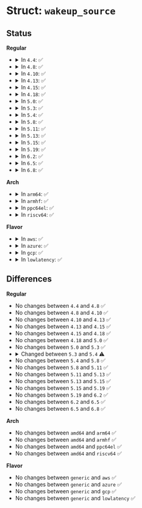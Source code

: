 # Struct: <code>wakeup_source</code>

## Status
<b>Regular</b>
<ul>
<li>
<details>
<summary>In <code>4.4</code>: ✅</summary>

```c
struct wakeup_source {
    const char *name;
    struct list_head entry;
    spinlock_t lock;
    struct wake_irq *wakeirq;
    struct timer_list timer;
    long unsigned int timer_expires;
    ktime_t total_time;
    ktime_t max_time;
    ktime_t last_time;
    ktime_t start_prevent_time;
    ktime_t prevent_sleep_time;
    long unsigned int event_count;
    long unsigned int active_count;
    long unsigned int relax_count;
    long unsigned int expire_count;
    long unsigned int wakeup_count;
    bool active;
    bool autosleep_enabled;
};
```
</details>
</li>
<li>
<details>
<summary>In <code>4.8</code>: ✅</summary>

```c
struct wakeup_source {
    const char *name;
    struct list_head entry;
    spinlock_t lock;
    struct wake_irq *wakeirq;
    struct timer_list timer;
    long unsigned int timer_expires;
    ktime_t total_time;
    ktime_t max_time;
    ktime_t last_time;
    ktime_t start_prevent_time;
    ktime_t prevent_sleep_time;
    long unsigned int event_count;
    long unsigned int active_count;
    long unsigned int relax_count;
    long unsigned int expire_count;
    long unsigned int wakeup_count;
    bool active;
    bool autosleep_enabled;
};
```
</details>
</li>
<li>
<details>
<summary>In <code>4.10</code>: ✅</summary>

```c
struct wakeup_source {
    const char *name;
    struct list_head entry;
    spinlock_t lock;
    struct wake_irq *wakeirq;
    struct timer_list timer;
    long unsigned int timer_expires;
    ktime_t total_time;
    ktime_t max_time;
    ktime_t last_time;
    ktime_t start_prevent_time;
    ktime_t prevent_sleep_time;
    long unsigned int event_count;
    long unsigned int active_count;
    long unsigned int relax_count;
    long unsigned int expire_count;
    long unsigned int wakeup_count;
    bool active;
    bool autosleep_enabled;
};
```
</details>
</li>
<li>
<details>
<summary>In <code>4.13</code>: ✅</summary>

```c
struct wakeup_source {
    const char *name;
    struct list_head entry;
    spinlock_t lock;
    struct wake_irq *wakeirq;
    struct timer_list timer;
    long unsigned int timer_expires;
    ktime_t total_time;
    ktime_t max_time;
    ktime_t last_time;
    ktime_t start_prevent_time;
    ktime_t prevent_sleep_time;
    long unsigned int event_count;
    long unsigned int active_count;
    long unsigned int relax_count;
    long unsigned int expire_count;
    long unsigned int wakeup_count;
    bool active;
    bool autosleep_enabled;
};
```
</details>
</li>
<li>
<details>
<summary>In <code>4.15</code>: ✅</summary>

```c
struct wakeup_source {
    const char *name;
    struct list_head entry;
    spinlock_t lock;
    struct wake_irq *wakeirq;
    struct timer_list timer;
    long unsigned int timer_expires;
    ktime_t total_time;
    ktime_t max_time;
    ktime_t last_time;
    ktime_t start_prevent_time;
    ktime_t prevent_sleep_time;
    long unsigned int event_count;
    long unsigned int active_count;
    long unsigned int relax_count;
    long unsigned int expire_count;
    long unsigned int wakeup_count;
    bool active;
    bool autosleep_enabled;
};
```
</details>
</li>
<li>
<details>
<summary>In <code>4.18</code>: ✅</summary>

```c
struct wakeup_source {
    const char *name;
    struct list_head entry;
    spinlock_t lock;
    struct wake_irq *wakeirq;
    struct timer_list timer;
    long unsigned int timer_expires;
    ktime_t total_time;
    ktime_t max_time;
    ktime_t last_time;
    ktime_t start_prevent_time;
    ktime_t prevent_sleep_time;
    long unsigned int event_count;
    long unsigned int active_count;
    long unsigned int relax_count;
    long unsigned int expire_count;
    long unsigned int wakeup_count;
    bool active;
    bool autosleep_enabled;
};
```
</details>
</li>
<li>
<details>
<summary>In <code>5.0</code>: ✅</summary>

```c
struct wakeup_source {
    const char *name;
    struct list_head entry;
    spinlock_t lock;
    struct wake_irq *wakeirq;
    struct timer_list timer;
    long unsigned int timer_expires;
    ktime_t total_time;
    ktime_t max_time;
    ktime_t last_time;
    ktime_t start_prevent_time;
    ktime_t prevent_sleep_time;
    long unsigned int event_count;
    long unsigned int active_count;
    long unsigned int relax_count;
    long unsigned int expire_count;
    long unsigned int wakeup_count;
    bool active;
    bool autosleep_enabled;
};
```
</details>
</li>
<li>
<details>
<summary>In <code>5.3</code>: ✅</summary>

```c
struct wakeup_source {
    const char *name;
    struct list_head entry;
    spinlock_t lock;
    struct wake_irq *wakeirq;
    struct timer_list timer;
    long unsigned int timer_expires;
    ktime_t total_time;
    ktime_t max_time;
    ktime_t last_time;
    ktime_t start_prevent_time;
    ktime_t prevent_sleep_time;
    long unsigned int event_count;
    long unsigned int active_count;
    long unsigned int relax_count;
    long unsigned int expire_count;
    long unsigned int wakeup_count;
    bool active;
    bool autosleep_enabled;
};
```
</details>
</li>
<li>
<details>
<summary>In <code>5.4</code>: ✅</summary>

```c
struct wakeup_source {
    const char *name;
    int id;
    struct list_head entry;
    spinlock_t lock;
    struct wake_irq *wakeirq;
    struct timer_list timer;
    long unsigned int timer_expires;
    ktime_t total_time;
    ktime_t max_time;
    ktime_t last_time;
    ktime_t start_prevent_time;
    ktime_t prevent_sleep_time;
    long unsigned int event_count;
    long unsigned int active_count;
    long unsigned int relax_count;
    long unsigned int expire_count;
    long unsigned int wakeup_count;
    struct device *dev;
    bool active;
    bool autosleep_enabled;
};
```
</details>
</li>
<li>
<details>
<summary>In <code>5.8</code>: ✅</summary>

```c
struct wakeup_source {
    const char *name;
    int id;
    struct list_head entry;
    spinlock_t lock;
    struct wake_irq *wakeirq;
    struct timer_list timer;
    long unsigned int timer_expires;
    ktime_t total_time;
    ktime_t max_time;
    ktime_t last_time;
    ktime_t start_prevent_time;
    ktime_t prevent_sleep_time;
    long unsigned int event_count;
    long unsigned int active_count;
    long unsigned int relax_count;
    long unsigned int expire_count;
    long unsigned int wakeup_count;
    struct device *dev;
    bool active;
    bool autosleep_enabled;
};
```
</details>
</li>
<li>
<details>
<summary>In <code>5.11</code>: ✅</summary>

```c
struct wakeup_source {
    const char *name;
    int id;
    struct list_head entry;
    spinlock_t lock;
    struct wake_irq *wakeirq;
    struct timer_list timer;
    long unsigned int timer_expires;
    ktime_t total_time;
    ktime_t max_time;
    ktime_t last_time;
    ktime_t start_prevent_time;
    ktime_t prevent_sleep_time;
    long unsigned int event_count;
    long unsigned int active_count;
    long unsigned int relax_count;
    long unsigned int expire_count;
    long unsigned int wakeup_count;
    struct device *dev;
    bool active;
    bool autosleep_enabled;
};
```
</details>
</li>
<li>
<details>
<summary>In <code>5.13</code>: ✅</summary>

```c
struct wakeup_source {
    const char *name;
    int id;
    struct list_head entry;
    spinlock_t lock;
    struct wake_irq *wakeirq;
    struct timer_list timer;
    long unsigned int timer_expires;
    ktime_t total_time;
    ktime_t max_time;
    ktime_t last_time;
    ktime_t start_prevent_time;
    ktime_t prevent_sleep_time;
    long unsigned int event_count;
    long unsigned int active_count;
    long unsigned int relax_count;
    long unsigned int expire_count;
    long unsigned int wakeup_count;
    struct device *dev;
    bool active;
    bool autosleep_enabled;
};
```
</details>
</li>
<li>
<details>
<summary>In <code>5.15</code>: ✅</summary>

```c
struct wakeup_source {
    const char *name;
    int id;
    struct list_head entry;
    spinlock_t lock;
    struct wake_irq *wakeirq;
    struct timer_list timer;
    long unsigned int timer_expires;
    ktime_t total_time;
    ktime_t max_time;
    ktime_t last_time;
    ktime_t start_prevent_time;
    ktime_t prevent_sleep_time;
    long unsigned int event_count;
    long unsigned int active_count;
    long unsigned int relax_count;
    long unsigned int expire_count;
    long unsigned int wakeup_count;
    struct device *dev;
    bool active;
    bool autosleep_enabled;
};
```
</details>
</li>
<li>
<details>
<summary>In <code>5.19</code>: ✅</summary>

```c
struct wakeup_source {
    const char *name;
    int id;
    struct list_head entry;
    spinlock_t lock;
    struct wake_irq *wakeirq;
    struct timer_list timer;
    long unsigned int timer_expires;
    ktime_t total_time;
    ktime_t max_time;
    ktime_t last_time;
    ktime_t start_prevent_time;
    ktime_t prevent_sleep_time;
    long unsigned int event_count;
    long unsigned int active_count;
    long unsigned int relax_count;
    long unsigned int expire_count;
    long unsigned int wakeup_count;
    struct device *dev;
    bool active;
    bool autosleep_enabled;
};
```
</details>
</li>
<li>
<details>
<summary>In <code>6.2</code>: ✅</summary>

```c
struct wakeup_source {
    const char *name;
    int id;
    struct list_head entry;
    spinlock_t lock;
    struct wake_irq *wakeirq;
    struct timer_list timer;
    long unsigned int timer_expires;
    ktime_t total_time;
    ktime_t max_time;
    ktime_t last_time;
    ktime_t start_prevent_time;
    ktime_t prevent_sleep_time;
    long unsigned int event_count;
    long unsigned int active_count;
    long unsigned int relax_count;
    long unsigned int expire_count;
    long unsigned int wakeup_count;
    struct device *dev;
    bool active;
    bool autosleep_enabled;
};
```
</details>
</li>
<li>
<details>
<summary>In <code>6.5</code>: ✅</summary>

```c
struct wakeup_source {
    const char *name;
    int id;
    struct list_head entry;
    spinlock_t lock;
    struct wake_irq *wakeirq;
    struct timer_list timer;
    long unsigned int timer_expires;
    ktime_t total_time;
    ktime_t max_time;
    ktime_t last_time;
    ktime_t start_prevent_time;
    ktime_t prevent_sleep_time;
    long unsigned int event_count;
    long unsigned int active_count;
    long unsigned int relax_count;
    long unsigned int expire_count;
    long unsigned int wakeup_count;
    struct device *dev;
    bool active;
    bool autosleep_enabled;
};
```
</details>
</li>
<li>
<details>
<summary>In <code>6.8</code>: ✅</summary>

```c
struct wakeup_source {
    const char *name;
    int id;
    struct list_head entry;
    spinlock_t lock;
    struct wake_irq *wakeirq;
    struct timer_list timer;
    long unsigned int timer_expires;
    ktime_t total_time;
    ktime_t max_time;
    ktime_t last_time;
    ktime_t start_prevent_time;
    ktime_t prevent_sleep_time;
    long unsigned int event_count;
    long unsigned int active_count;
    long unsigned int relax_count;
    long unsigned int expire_count;
    long unsigned int wakeup_count;
    struct device *dev;
    bool active;
    bool autosleep_enabled;
};
```
</details>
</li>
</ul>
<b>Arch</b>
<ul>
<li>
<details>
<summary>In <code>arm64</code>: ✅</summary>

```c
struct wakeup_source {
    const char *name;
    int id;
    struct list_head entry;
    spinlock_t lock;
    struct wake_irq *wakeirq;
    struct timer_list timer;
    long unsigned int timer_expires;
    ktime_t total_time;
    ktime_t max_time;
    ktime_t last_time;
    ktime_t start_prevent_time;
    ktime_t prevent_sleep_time;
    long unsigned int event_count;
    long unsigned int active_count;
    long unsigned int relax_count;
    long unsigned int expire_count;
    long unsigned int wakeup_count;
    struct device *dev;
    bool active;
    bool autosleep_enabled;
};
```
</details>
</li>
<li>
<details>
<summary>In <code>armhf</code>: ✅</summary>

```c
struct wakeup_source {
    const char *name;
    int id;
    struct list_head entry;
    spinlock_t lock;
    struct wake_irq *wakeirq;
    struct timer_list timer;
    long unsigned int timer_expires;
    ktime_t total_time;
    ktime_t max_time;
    ktime_t last_time;
    ktime_t start_prevent_time;
    ktime_t prevent_sleep_time;
    long unsigned int event_count;
    long unsigned int active_count;
    long unsigned int relax_count;
    long unsigned int expire_count;
    long unsigned int wakeup_count;
    struct device *dev;
    bool active;
    bool autosleep_enabled;
};
```
</details>
</li>
<li>
<details>
<summary>In <code>ppc64el</code>: ✅</summary>

```c
struct wakeup_source {
    const char *name;
    int id;
    struct list_head entry;
    spinlock_t lock;
    struct wake_irq *wakeirq;
    struct timer_list timer;
    long unsigned int timer_expires;
    ktime_t total_time;
    ktime_t max_time;
    ktime_t last_time;
    ktime_t start_prevent_time;
    ktime_t prevent_sleep_time;
    long unsigned int event_count;
    long unsigned int active_count;
    long unsigned int relax_count;
    long unsigned int expire_count;
    long unsigned int wakeup_count;
    struct device *dev;
    bool active;
    bool autosleep_enabled;
};
```
</details>
</li>
<li>
<details>
<summary>In <code>riscv64</code>: ✅</summary>

```c
struct wakeup_source {
    const char *name;
    int id;
    struct list_head entry;
    spinlock_t lock;
    struct wake_irq *wakeirq;
    struct timer_list timer;
    long unsigned int timer_expires;
    ktime_t total_time;
    ktime_t max_time;
    ktime_t last_time;
    ktime_t start_prevent_time;
    ktime_t prevent_sleep_time;
    long unsigned int event_count;
    long unsigned int active_count;
    long unsigned int relax_count;
    long unsigned int expire_count;
    long unsigned int wakeup_count;
    struct device *dev;
    bool active;
    bool autosleep_enabled;
};
```
</details>
</li>
</ul>
<b>Flavor</b>
<ul>
<li>
<details>
<summary>In <code>aws</code>: ✅</summary>

```c
struct wakeup_source {
    const char *name;
    int id;
    struct list_head entry;
    spinlock_t lock;
    struct wake_irq *wakeirq;
    struct timer_list timer;
    long unsigned int timer_expires;
    ktime_t total_time;
    ktime_t max_time;
    ktime_t last_time;
    ktime_t start_prevent_time;
    ktime_t prevent_sleep_time;
    long unsigned int event_count;
    long unsigned int active_count;
    long unsigned int relax_count;
    long unsigned int expire_count;
    long unsigned int wakeup_count;
    struct device *dev;
    bool active;
    bool autosleep_enabled;
};
```
</details>
</li>
<li>
<details>
<summary>In <code>azure</code>: ✅</summary>

```c
struct wakeup_source {
    const char *name;
    int id;
    struct list_head entry;
    spinlock_t lock;
    struct wake_irq *wakeirq;
    struct timer_list timer;
    long unsigned int timer_expires;
    ktime_t total_time;
    ktime_t max_time;
    ktime_t last_time;
    ktime_t start_prevent_time;
    ktime_t prevent_sleep_time;
    long unsigned int event_count;
    long unsigned int active_count;
    long unsigned int relax_count;
    long unsigned int expire_count;
    long unsigned int wakeup_count;
    struct device *dev;
    bool active;
    bool autosleep_enabled;
};
```
</details>
</li>
<li>
<details>
<summary>In <code>gcp</code>: ✅</summary>

```c
struct wakeup_source {
    const char *name;
    int id;
    struct list_head entry;
    spinlock_t lock;
    struct wake_irq *wakeirq;
    struct timer_list timer;
    long unsigned int timer_expires;
    ktime_t total_time;
    ktime_t max_time;
    ktime_t last_time;
    ktime_t start_prevent_time;
    ktime_t prevent_sleep_time;
    long unsigned int event_count;
    long unsigned int active_count;
    long unsigned int relax_count;
    long unsigned int expire_count;
    long unsigned int wakeup_count;
    struct device *dev;
    bool active;
    bool autosleep_enabled;
};
```
</details>
</li>
<li>
<details>
<summary>In <code>lowlatency</code>: ✅</summary>

```c
struct wakeup_source {
    const char *name;
    int id;
    struct list_head entry;
    spinlock_t lock;
    struct wake_irq *wakeirq;
    struct timer_list timer;
    long unsigned int timer_expires;
    ktime_t total_time;
    ktime_t max_time;
    ktime_t last_time;
    ktime_t start_prevent_time;
    ktime_t prevent_sleep_time;
    long unsigned int event_count;
    long unsigned int active_count;
    long unsigned int relax_count;
    long unsigned int expire_count;
    long unsigned int wakeup_count;
    struct device *dev;
    bool active;
    bool autosleep_enabled;
};
```
</details>
</li>
</ul>

## Differences
<b>Regular</b>
<ul>
<li>
No changes between <code>4.4</code> and <code>4.8</code> ✅
</li>
<li>
No changes between <code>4.8</code> and <code>4.10</code> ✅
</li>
<li>
No changes between <code>4.10</code> and <code>4.13</code> ✅
</li>
<li>
No changes between <code>4.13</code> and <code>4.15</code> ✅
</li>
<li>
No changes between <code>4.15</code> and <code>4.18</code> ✅
</li>
<li>
No changes between <code>4.18</code> and <code>5.0</code> ✅
</li>
<li>
No changes between <code>5.0</code> and <code>5.3</code> ✅
</li>
<li>
<details>
<summary>Changed between <code>5.3</code> and <code>5.4</code> ⚠️</summary>
<ul>
<li>
<b>Field added. </b>
<code>int id</code>
</li>
<li>
<b>Field added. </b>
<code>struct device *dev</code>
</li>
</ul>
</details>
</li>
<li>
No changes between <code>5.4</code> and <code>5.8</code> ✅
</li>
<li>
No changes between <code>5.8</code> and <code>5.11</code> ✅
</li>
<li>
No changes between <code>5.11</code> and <code>5.13</code> ✅
</li>
<li>
No changes between <code>5.13</code> and <code>5.15</code> ✅
</li>
<li>
No changes between <code>5.15</code> and <code>5.19</code> ✅
</li>
<li>
No changes between <code>5.19</code> and <code>6.2</code> ✅
</li>
<li>
No changes between <code>6.2</code> and <code>6.5</code> ✅
</li>
<li>
No changes between <code>6.5</code> and <code>6.8</code> ✅
</li>
</ul>
<b>Arch</b>
<ul>
<li>
No changes between <code>amd64</code> and <code>arm64</code> ✅
</li>
<li>
No changes between <code>amd64</code> and <code>armhf</code> ✅
</li>
<li>
No changes between <code>amd64</code> and <code>ppc64el</code> ✅
</li>
<li>
No changes between <code>amd64</code> and <code>riscv64</code> ✅
</li>
</ul>
<b>Flavor</b>
<ul>
<li>
No changes between <code>generic</code> and <code>aws</code> ✅
</li>
<li>
No changes between <code>generic</code> and <code>azure</code> ✅
</li>
<li>
No changes between <code>generic</code> and <code>gcp</code> ✅
</li>
<li>
No changes between <code>generic</code> and <code>lowlatency</code> ✅
</li>
</ul>

